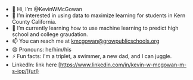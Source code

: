 - 👋 Hi, I’m @KevinWMcGowan
- 👀 I’m interested in using data to maximize learning for students in Kern County California. 
- 🌱 I’m currently learning how to use machine learning to predict high school and college graudation.
- 📫 You can reach me at kmcgowan@growpublicschools.org
- 😄 Pronouns: he/him/his
- ⚡ Fun facts: I'm a triplet, a swimmer, a new dad, and I can juggle.
-  LinkedIn: link here [https://www.linkedin.com/in/kevin-w-mcgowan-m-s-iop/](url)
